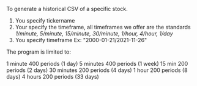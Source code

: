 To generate a historical CSV of a specific stock.

1. You specify tickername
2. Your specify the timeframe, all timeframes we offer are the standards *1/minute, 5/minute,  15/minute, 30/minute, 1/hour, 4/hour, 1/day*
3. You specify timeframe Ex: "2000-01-21/2021-11-26"

The program is limited to:

1 minute 400 periods (1 day)
5 minutes 400 periods (1 week)
15 min 200 periods (2 days)
30 minutes 200 periods (4 days)
1 hour 200 periods (8 days)
4 hours 200 periods (33 days)